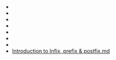 -
-
-
-
-
-
-
- [Introduction to Infix, prefix & postfix.md](Introduction%20to%20Infix,%20prefix%20&%20postfix.md)
